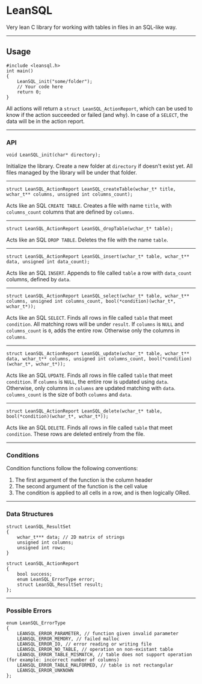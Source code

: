 # LeanSQL

Very lean C library for working with tables in files in an SQL-like way.

---

## Usage

    #include <leansql.h>
    int main()
    {
        LeanSQL_init("some/folder");
        // Your code here
        return 0;
    }

All actions will return a `struct LeanSQL_ActionReport`, which can be used to know if the action succeeded or failed (and why). In case of a `SELECT`, the data will be in the action report.

---

### API

    void LeanSQL_init(char* directory);
Initialize the library. Create a new folder at `directory` if doesn't exist yet. All files managed by the library will be under that folder.

---

    struct LeanSQL_ActionReport LeanSQL_createTable(wchar_t* title, wchar_t** columns, unsigned int columns_count);
Acts like an SQL `CREATE TABLE`.
Creates a file with name `title`, with `columns_count` columns that are defined by `columns`.

---

    struct LeanSQL_ActionReport LeanSQL_dropTable(wchar_t* table);
Acts like an SQL `DROP TABLE`.
Deletes the file with the name `table`.

---

    struct LeanSQL_ActionReport LeanSQL_insert(wchar_t* table, wchar_t** data, unsigned int data_count);
Acts like an SQL `INSERT`.
Appends to file called `table` a row with `data_count` columns, defined by `data`.

---

    struct LeanSQL_ActionReport LeanSQL_select(wchar_t* table, wchar_t** columns, unsigned int columns_count, bool(*condition)(wchar_t*, wchar_t*));
Acts like an SQL `SELECT`.
Finds all rows in file called `table` that meet `condition`.
All matching rows will be under `result`.
If `columns` is `NULL` and `columns_count` is `0`, adds the entire row. Otherwise only the columns in `columns`.

---

    struct LeanSQL_ActionReport LeanSQL_update(wchar_t* table, wchar_t** data, wchar_t** columns, unsigned int columns_count, bool(*condition)(wchar_t*, wchar_t*));
Acts like an SQL `UPDATE`.
Finds all rows in file called `table` that meet `condition`.
If `columns` is `NULL`, the entire row is updated using `data`.
Otherwise, only columns in `columns` are updated matching with `data`.
`columns_count` is the size of both `columns` and `data`.

---

    struct LeanSQL_ActionReport LeanSQL_delete(wchar_t* table, bool(*condition)(wchar_t*, wchar_t*));
Acts like an SQL `DELETE`.
Finds all rows in file called `table` that meet `condition`.
These rows are deleted entirely from the file.

---

### Conditions

Condition functions follow the following conventions:
1. The first argument of the function is the column header
2. The second argument of the function is the cell value
3. The condition is applied to all cells in a row, and is then logically ORed.

---

### Data Structures

    struct LeanSQL_ResultSet
    {
        wchar_t*** data; // 2D matrix of strings
    	unsigned int columns;
    	unsigned int rows;
    }
>
    struct LeanSQL_ActionReport
    {
    	bool success;
    	enum LeanSQL_ErrorType error;
    	struct LeanSQL_ResultSet result;
    };

---

### Possible Errors

    enum LeanSQL_ErrorType
    {
    	LEANSQL_ERROR_PARAMETER, // function given invalid parameter
    	LEANSQL_ERROR_MEMORY, // failed malloc
    	LEANSQL_ERROR_IO, // error reading or writing file
    	LEANSQL_ERROR_NO_TABLE, // operation on non-existant table
    	LEANSQL_ERROR_TABLE_MISMATCH, // table does not support operation (for example: incorrect number of columns)
    	LEANSQL_ERROR_TABLE_MALFORMED, // table is not rectangular
    	LEANSQL_ERROR_UNKNOWN
    };
